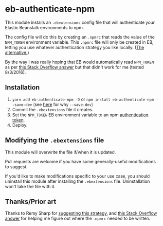 # eb-authenticate-npm

This module installs an `.ebextensions` config file that will authenticate
your Elastic Beanstalk environments to npm.

The config file will do this by creating an `.npmrc` that reads the value of the
`NPM_TOKEN` environment variable. This `.npmrc` file will only be created in
EB, letting you use whatever authentication strategy you like locally. ([The
alternative.][check in .npmrc])

By the way I was really hoping that EB would automatically read `NPM_TOKEN` as
per [this Stack Overflow answer][wrong answer] but that didn't work for me
(tested 8/3/2016).

## Installation

1. `yarn add eb-authenticate-npm -D` or `npm install eb-authenticate-npm --save-dev` (see [here](https://github.com/mixmaxhq/install-files/blob/master/README.md#installation) for why `--save-dev`)
2. Commit the `.ebextensions` file it creates.
3. Set the `NPM_TOKEN` EB environment variable to an npm [authentication token][token].
4. Deploy.

## Modifying the `.ebextensions` file

This module will overwrite the file if/when it is updated.

Pull requests are welcome if you have some generally-useful modifications to
suggest.

If you'd like to make modifications specific to your use case, you should uninstall
this module after installing the `.ebextensions` file. Uninstallation won't take
the file with it.

## Thanks/Prior art

Thanks to Remy Sharp for [suggesting this strategy][this strategy], and [this
Stack Overflow answer][SO] for helping me figure out where the `.npmrc` needed
to be written.

[check in .npmrc]: https://remysharp.com/2015/10/26/using-travis-with-private-npm-deps#file-based
[SO]: http://stackoverflow.com/a/24993093/495611
[this strategy]: https://remysharp.com/2015/10/26/using-travis-with-private-npm-deps#dynamic
[token]: https://docs.npmjs.com/private-modules/ci-server-config#getting-an-authentication-token
[wrong answer]: http://stackoverflow.com/a/37866227/495611
